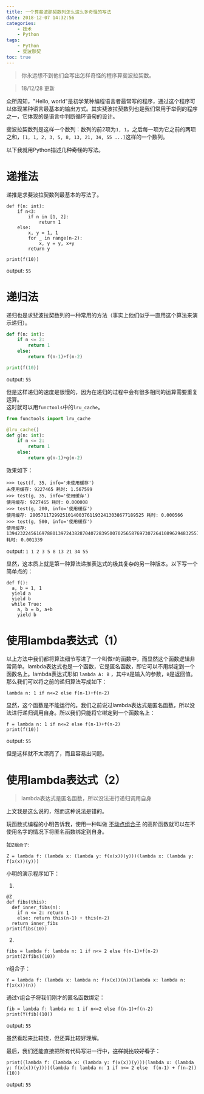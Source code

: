 ```yaml
---
title: 一个算斐波那契数列怎么这么多奇怪的写法
date: 2018-12-07 14:32:56
categories:
    - 技术
    - Python
tags:
    - Python
    - 斐波那契
toc: true
---
```


> 你永远想不到他们会写出怎样奇怪的程序算斐波拉契数。
<!--more-->

> 18/12/28 更新

众所周知，"Hello, world"是初学某种编程语言者最常写的程序，通过这个程序可以体现某种语言最基本的输出方式。其实斐波拉契数列也是我们常用于举例的程序之一，它体现的是语言中判断循环语句的设计。

斐波拉契数列是这样一个数列：数列的前2项为`1, 1`，之后每一项为它之前的两项之和，`[1, 1, 2, 3, 5, 8, 13, 21, 34, 55 ...]`这样的一个数列。

以下我就用Python描述几种~~奇怪的~~写法。

# 递推法

递推是求斐波拉契数列最基本的写法了。

```python3
def f(n: int):
    if n<3:
        if n in [1, 2]:
            return 1
    else:
        x, y = 1, 1
        for _ in range(n-2):
            x, y = y, x+y
        return y

print(f(10))
```

output: `55`

# 递归法

递归也是求斐波拉契数列的一种常用的方法（事实上他们似乎一直用这个算法来演示递归）。

```python
def f(n: int):
    if n <= 2:
        return 1
    else:
        return f(n-1)+f(n-2)

print(f(10))
```

output: `55`

但是这样递归的速度是很慢的，因为在递归的过程中会有很多相同的运算需要重复运算。    
这时就可以用`functools`中的`lru_cache`。

```python
from functools import lru_cache

@lru_cache()
def g(n: int):
    if n <= 2:
        return 1
    else:
        return g(n-1)+g(n-2)
```

效果如下：

```pain
>>> test(f, 35, info='未使用缓存')
未使用缓存: 9227465 耗时: 1.567599
>>> test(g, 35, info='使用缓存')
使用缓存: 9227465 耗时: 0.000008
>>> test(g, 200, info='使用缓存')
使用缓存: 280571172992510140037611932413038677189525 耗时: 0.000566
>>> test(g, 500, info='使用缓存')
使用缓存: 139423224561697880139724382870407283950070256587697307264108962948325571622863290691557658876222521294125 耗时: 0.001339
```

output: `1 1 2 3 5 8 13 21 34 55`

显然，这本质上就是第一种算法递推表达式的~~极其复杂的~~另一种版本。以下写一个简单点的：

```python3
def f():
  a, b = 1, 1
  yield a
  yield b
  while True:
    a, b = b, a+b
    yield b
```

# 使用lambda表达式（1）

以上方法中我们都将算法细节写进了一个叫做`f`的函数中，而显然这个函数逻辑非常简单。lambda表达式也是一个函数，它是匿名函数，即它可以不用绑定到一个函数名上。lambda表达式形如 `lambda A: B` ，其中`A`是输入的参数，`B`是返回值。那么我们可以将之前的递归算法写成如下：

```python3
lambda n: 1 if n<=2 else f(n-1)+f(n-2)
```

显然，这个函数是不能运行的。我们之前说过lambda表达式是匿名函数，所以没法进行递归调用自身。所以我们只能将它绑定到一个函数名上：

```python3
f = lambda n: 1 if n<=2 else f(n-1)+f(n-2)
print(f(10))
```

output: `55`

但是这样就不太漂亮了，而且容易出问题。

# 使用lambda表达式（2）

> lambda表达式是匿名函数，所以没法进行递归调用自身

上文我是这么说的，然而这种说法是错的。

玩函数式编程的小明告诉我，使用一种叫做 [不动点组合子][1] 的高阶函数就可以在不使用名字的情况下将匿名函数绑定到自身。

如`Z组合子`:

```python3
Z = lambda f: (lambda x: (lambda y: f(x(x))(y)))(lambda x: (lambda y: f(x(x))(y)))
```

小明的演示程序如下：

1)

```python3
@Z
def fibs(this):
  def inner_fibs(n):
    if n <= 2: return 1
    else: return this(n-1) + this(n-2)
  return inner_fibs
print(fibs(10))
```

2)

```python3
fibs = lambda f: lambda n: 1 if n<= 2 else f(n-1)+f(n-2)
print(Z(fibs)(10))
```

`Y`组合子：

```python3
Y = lambda f: (lambda x: lambda n: f(x(x))(n))(lambda x: lambda n: f(x(x))(n))
```

通过`Y`组合子将我们刚才的匿名函数绑定：

```python3
fib = lambda f: lambda n: 1 if n<=2 else f(n-1)+f(n-2)
print(Y(fib)(10))
```

output: `55`

虽然看起来比较绕，但还算比较好理解。

最后，我们还能直接把所有代码写进一行中，~~这样就比较好看了~~：

```python3
print((lambda f: (lambda x: (lambda y: f(x(x))(y)))(lambda x: (lambda y: f(x(x))(y))))(lambda f: lambda n: 1 if n<= 2 else  f(n-1) + f(n-2))(10))
```

output: `55`

[1]:https://zh.wikipedia.org/wiki/%E4%B8%8D%E5%8A%A8%E7%82%B9%E7%BB%84%E5%90%88%E5%AD%90